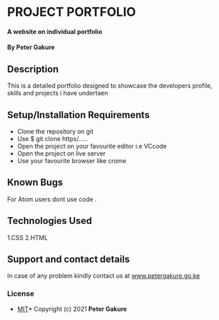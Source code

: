 #  PROJECT PORTFOLIO
#### A website on individual portfolio
#### By **Peter Gakure**
## Description
This is a detailed portfolio designed to showcase the developers profile, skills and projects i have undertaen
## Setup/Installation Requirements
* Clone the repository on git
* Use $ git clone https/.....
* Open the project on your favourite editor i.e VCcode
* Open the project on live server
* Use your favourite browser like crome
## Known Bugs
For Atom users dont use code .
## Technologies Used
1.CSS
2.HTML
## Support and contact details
In case of any problem kindly contact us at www.petergakure.go.ke
### License
* [MIT]()*
Copyright (c) 2021 **Peter Gakure**